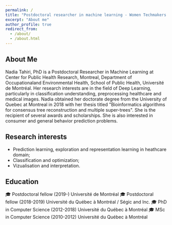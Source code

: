 ```yaml
---
permalink: /
title: "Postdoctoral researcher in machine learning - Women Techmakers Ambassador & Google Dev Group Lead"
excerpt: "About me"
author_profile: true
redirect_from: 
  - /about/
  - /about.html
---
```


About Me
---

Nadia Tahiri, PhD is a Postdoctoral Researcher in Machine Learning at Center for Public Health Research, Montreal, Department of Occupationaland Environmental Health, School of Public Health, Université de Montréal. Her research interests are in the field of Deep Learning, particularly in classification understanding, preprocessing healthcare and medical images. Nadia obtained her doctorate degree from the University of Quebec at Montreal in 2018 with her thesis titled "Bioinformatics algorithms for consensus tree reconstruction and multiple super-trees". She is the recipient of several awards and scholarships. She is also interested in consumer and general behavior prediction problems.

Research interests
---
- Prediction learning, exploration and representation learning in heathcare domain;
- Classification and optimization;
- Vizualisation and interpretation.

Education
---
🎓 Postdoctoral fellow (2019-) Université de Montréal
🎓 Postdoctoral fellow (2018-2019) Université du Québec à Montréal / Ségic and Inc.
🎓 PhD in Computer Science (2012-2018) Université du Québec à Montréal
🎓 MSc in Computer Science (2010-2012) Université du Québec à Montréal
